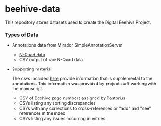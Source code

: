 # beehive-data
This repository stores datasets used to create the Digital Beehive Project.

### Types of Data

- Annotations data from Mirador SimpleAnnotationServer
  - [N-Quad data](https://www.w3.org/TR/n-quads/)
  - CSV output of raw N-Quad data
- Supporting material

  The csvs included [here](https://github.com/KislakCenter/beehive-data/tree/main/supplemental_data/supporting_material)
  provide information that is supplemental to the annotations. This information was provided by project staff
  working with the manuscript.

  - CSV of Beehive page numbers assigned by Pastorius
  - CSVs listing any sorting discrepancies
  - CSVs with any corrections to cross-references or "add" and "see" references in the index
  - CSVs listing any issues occurring in entries




